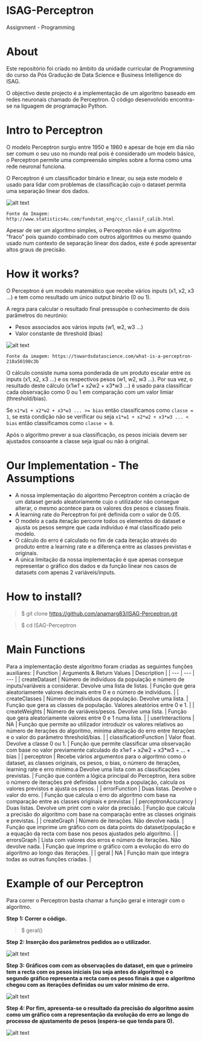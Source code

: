 # ISAG-Perceptron
Assignment - Programming

# About
Este repositório foi criado no âmbito da unidade curricular de Programming do curso da Pós Gradução de Data Science e Business Intelligence do ISAG. 

O objectivo deste projecto é a implementação de um algoritmo baseado em redes neuronais chamado de Perceptron. O código desenvolvido encontra-se na liguagem de programação Python.

# Intro to Perceptron 
O modelo Perceptron surgiu entre 1950 e 1960 e apesar de hoje em dia não ser comum o seu uso no mundo real pois é considerado um modelo básico, o Perceptron permite uma compreensão simples sobre a forma como uma rede neuronal funciona. 

O Perceptron é um classificador binário e linear, ou seja este modelo é usado para lidar com problemas de classificação cujo o dataset permita uma separação linear dos dados. 

![alt text](http://www.statistics4u.com/fundstat_eng/img/hl_classif_separation.png)

```Fonte da Imagem: http://www.statistics4u.com/fundstat_eng/cc_classif_calib.html```

Apesar de ser um algoritmo simples, o Perceptron não é um algoritmo "fraco" pois quando combinado com outros algoritmos ou mesmo quando usado num contexto de separação linear dos dados, este é pode apresentar altos graus de precisão. 

# How it works?

O Perceptron é um modelo matemático que recebe vários inputs (x1, x2, x3 ...) e tem como resultado um único output binário (0 ou 1). 

A regra para calcular o resultado final pressupõe o conhecimento de dois parâmetros do neurónio: 
* Pesos associados aos vários inputs (w1, w2, w3 ...)
* Valor constante de threshold (bias)

![alt text](https://miro.medium.com/max/645/0*LJBO8UbtzK_SKMog)

```Fonte da imagem: https://towardsdatascience.com/what-is-a-perceptron-210a50190c3b```


O cálculo consiste numa soma ponderada de um produto escalar entre os inputs (x1, x2, x3 ...) e os respectivos pesos (w1, w2, w3 ...). Por sua vez, o resultado deste cálculo (x1*w1 + x2*w2 + x3*w3 ...) é usado para classificar cada observação como 0 ou 1 em comparação com um valor limiar (threshold/bias). 

Se ```x1*w1 + x2*w2 + x3*w3 ... >= bias``` então classificamos como ```classe = 1```, se esta condição não se verificar ou seja ```x1*w1 + x2*w2 + x3*w3 ... < bias``` então classificamos como ```classe = 0```. 

Após o algoritmo prever a sua classificação, os pesos iniciais devem ser ajustados consoante a classe seja igual ou não à original. 

# Our Implementation - The Assumptions 
* A nossa implementação do algoritmo Perceptron contém a criação de um dataset gerado aleatoriamente cujo o utilizador não consegue alterar, o mesmo acontece para os valores dos pesos e classes finais. 
* A learning rate do Perceptron foi pré definida com o valor de 0.05.
* O modelo a cada iteração percorre todos os elementos do dataset e ajusta os pesos sempre que cada indivíduo é mal classificado pelo modelo. 
* O cálculo do erro é calculado no fim de cada iteração através do produto entre a learning rate e a diferença entre as classes previstas e originais. 
* A única limitação da nossa implementação é que apenas consegue representar o gráfico dos dados e da função linear nos casos de datasets com apenas 2 variáveis/inputs. 

# How to install? 
> $ git clone https://github.com/anamarg83/ISAG-Perceptron.git

> $ cd ISAG-Perceptron

# Main Functions 
Para a implementação deste algoritmo foram criadas as seguintes funções auxiliares:
| Function | Arguments & Return Values | Description |
| --- | --- | --- |
| createDataset | Número de indivíduos da população e número de inputs/variáveis a considerar. Devolve uma lista de listas. | Função que gera aleatoriamente valores decimais entre 0 e o número de indivíduos. |
| createClasses | Número de indivíduos da população. Devolve uma lista. | Função que gera as classes da população. Valores aleatórios entre 0 e 1. |
|  createWeights | Número de variáveis/pesos. Devolve uma lista. | Função que gera aleatoriamente valores entre 0 e 1 numa lista. |
| userInteractions | NA | Função que permite ao utilizador introduzir os valores relativos ao número de iterações do algoritmo, mínima alteração do erro entre iterações e o valor do parâmetro threshold/bias. | 
| classificationFunction | Valor float. Devolve a classe 0 ou 1. | Função que permite classificar uma observação com base no valor previamente calculado do x1*w1 + x2*w2 + x3*w3 + ... + bias  | 
| perceptron | Recebe vários argumentos para o algoritmo como o dataset, as classes originais, os pesos, o  bias, o número de iterações, learning rate e erro mínimo.a Devolve uma lista com as classificações previstas. | Função que contém a lógica principal do Perceptron, itera sobre o número de iterações pré definidas sobre toda a população, calcula os valores previstos e ajusta os pesos. | 
| errorFunction | Duas listas. Devolve o valor do erro. | Função que calcula o erro do algoritmo com base na comparação entre as classes originais e previstas | 
| perceptronAccurancy | Duas listas. Devolve um print com o valor da precisão. | Função que calcula a precisão do algoritmo com base na comparação entre as classes originais e previstas. | 
| createGraph | Número de iterações. Não devolve nada. | Função que imprime um gráfico com os data points do dataset/população e a equação da recta com base nos pesos ajustados pelo algoritmo. | 
| errorsGraph | Lista com valores dos erros e número de iterações. Não devolve nada. | Função que imprime o gráfico com a evolução do erro do algoritmo ao longo das iterações. | 
| geral | NA | Função main que integra todas as outras funções criadas. | 

# Example of our Perceptron 
Para correr o Perceptron basta chamar a função geral e interagir com o algoritmo.

**Step 1: Correr o código.**

> $ geral()

**Step 2: Inserção dos parâmetros pedidos ao  o utilizador.**

![alt text](https://raw.githubusercontent.com/anamarg83/ISAG-Perceptron/main/README_IMAGES/userInteractions.PNG)

**Step 3: Gráficos com com as observações do dataset, em que o primeiro tem a recta com os pesos iniciais (ou seja antes do algoritmo) e o segundo gráfico representa a recta com os pesos finais a que o algoritmo chegou com as iterações definidas ou um valor mínimo de erro.**

![alt text](https://raw.githubusercontent.com/anamarg83/ISAG-Perceptron/main/README_IMAGES/graphs.PNG)

**Step 4: Por fim, apresenta-se o resultado da precisão do algoritmo assim como um gráfico com a representação da evolução do erro ao longo do processo de ajustamento de pesos (espera-se que tenda para 0).**

![alt text](https://raw.githubusercontent.com/anamarg83/ISAG-Perceptron/main/README_IMAGES/acc_and_errors.PNG)


